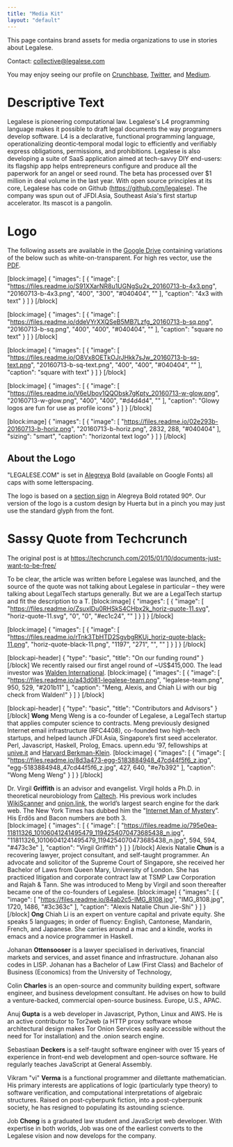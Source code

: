 ```yaml
---
title: "Media Kit"
layout: "default"
---
```

This page contains brand assets for media organizations to use in stories about Legalese.

Contact: [collective@legalese.com](mailto:collective@legalese.com)

You may enjoy seeing our profile on [Crunchbase](https://www.crunchbase.com/organization/legalese#/entity), [Twitter](https://twitter.com/legalese), and [Medium](https://medium.com/@legalese).

# Descriptive Text

Legalese is pioneering computational law. Legalese's L4 programming language makes it possible to draft legal documents the way programmers develop software. L4 is a declarative, functional programming language, operationalizing deontic‐temporal modal logic to efficiently and verifiably express obligations, permissions, and prohibitions. Legalese is also developing a suite of SaaS application aimed at tech-savvy DIY end-users: its flagship app helps entrepreneurs configure and produce all the paperwork for an angel or seed round. The beta has processed over $1 million in deal volume in the last year. With open source principles at its core, Legalese has code on Github (https://github.com/legalese). The company was spun out of JFDI.Asia, Southeast Asia's first startup accelerator. Its mascot is a pangolin.

# Logo

The following assets are available in the [Google Drive](https://drive.google.com/folderview?id=0BxOaYa8pqqSwaE05Tjljdloxa1U&usp=sharing) containing variations of the below such as white-on-transparent. For high res vector, use the [PDF](https://drive.google.com/open?id=0BxOaYa8pqqSwT0lfWUNGQ2o1SGs).


[block:image]
{
  "images": [
    {
      "image": [
        "https://files.readme.io/S91XXarNR8u1UGNgSu2x_20160713-b-4x3.png",
        "20160713-b-4x3.png",
        "400",
        "300",
        "#040404",
        ""
      ],
      "caption": "4x3 with text"
    }
  ]
}
[/block]

[block:image]
{
  "images": [
    {
      "image": [
        "https://files.readme.io/ddeVYrXXQSeB5MB7Lzfg_20160713-b-sq.png",
        "20160713-b-sq.png",
        "400",
        "400",
        "#040404",
        ""
      ],
      "caption": "square no text"
    }
  ]
}
[/block]

[block:image]
{
  "images": [
    {
      "image": [
        "https://files.readme.io/O8Vx8OETkOJrJHkk7sJw_20160713-b-sq-text.png",
        "20160713-b-sq-text.png",
        "400",
        "400",
        "#040404",
        ""
      ],
      "caption": "square with text"
    }
  ]
}
[/block]

[block:image]
{
  "images": [
    {
      "image": [
        "https://files.readme.io/V6eUbov1QQObsk7gKpty_20160713-w-glow.png",
        "20160713-w-glow.png",
        "400",
        "400",
        "#d4d4d4",
        ""
      ],
      "caption": "Glowy logos are fun for use as profile icons"
    }
  ]
}
[/block]

[block:image]
{
  "images": [
    {
      "image": [
        "https://files.readme.io/02e293b-20160713-b-horiz.png",
        "20160713-b-horiz.png",
        2832,
        288,
        "#040404"
      ],
      "sizing": "smart",
      "caption": "horizontal text logo"
    }
  ]
}
[/block]
## About the Logo

"LEGALESE.COM" is set in [Alegreya](http://www.huertatipografica.com/en/fonts/alegreya-ht-pro) Bold (available on Google Fonts) all caps with some letterspacing.

The logo is based on a [section sign](https://en.wikipedia.org/wiki/Section_sign) in Alegreya Bold rotated 90º. Our version of the logo is a custom design by Huerta but in a pinch you may just use the standard glyph from the font.


# Sassy Quote from Techcrunch

The original post is at https://techcrunch.com/2015/01/10/documents-just-want-to-be-free/

To be clear, the article was written before Legalese was launched, and the source of the quote was not talking about Legalese in particular – they were talking about LegalTech startups generally. But we are a LegalTech startup and fit the description to a T.
[block:image]
{
  "images": [
    {
      "image": [
        "https://files.readme.io/ZsuxIDu0RHSkS4CHbx2k_horiz-quote-11.svg",
        "horiz-quote-11.svg",
        "0",
        "0",
        "#ec1c24",
        ""
      ]
    }
  ]
}
[/block]

[block:image]
{
  "images": [
    {
      "image": [
        "https://files.readme.io/rTnk3TbHTD2SgvbgRKUj_horiz-quote-black-11.png",
        "horiz-quote-black-11.png",
        "1197",
        "271",
        "",
        ""
      ]
    }
  ]
}
[/block]

[block:api-header]
{
  "type": "basic",
  "title": "On our funding round"
}
[/block]
We recently raised our first angel round of ~US$415,000.  The lead investor was [Walden International](https://www.crunchbase.com/organization/walden-international).
[block:image]
{
  "images": [
    {
      "image": [
        "https://files.readme.io/a43d081-legalese-team.png",
        "legalese-team.png",
        950,
        529,
        "#201b11"
      ],
      "caption": "Meng, Alexis, and Chiah Li with our big check from Walden!"
    }
  ]
}
[/block]

[block:api-header]
{
  "type": "basic",
  "title": "Contributors and Advisors"
}
[/block]
**Wong** Meng Weng is a co-founder of Legalese, a LegalTech startup that applies computer science to contracts. Meng previously designed Internet email infrastructure (RFC4408), co-founded two high-tech startups, and helped launch JFDI.Asia, Singapore’s first seed accelerator. Perl, Javascript, Haskell, Prolog, Emacs. upenn.edu ’97, fellowships at [unive.it](http://www.unive.it/) and [Harvard Berkman-Klein](https://cyber.law.harvard.edu).
[block:image]
{
  "images": [
    {
      "image": [
        "https://files.readme.io/8d3a473-egg-5183884948_47cd44f5f6_z.jpg",
        "egg-5183884948_47cd44f5f6_z.jpg",
        427,
        640,
        "#e7b392"
      ],
      "caption": "Wong Meng Weng"
    }
  ]
}
[/block]

Dr. Virgil **Griffith** is an advisor and evangelist.  Virgil holds a Ph.D. in theoretical neurobiology from [Caltech](http://cns.caltech.edu).  His previous work includes [WikiScanner](https://en.wikipedia.org/wiki/WikiScanner) and [onion.link](https://onion.link/), the world’s largest search engine for the dark web.  The New York Times has dubbed him the "[Internet Man of Mystery](www.nytimes.com/2008/11/23/magazine/23wwln-medium-t.html)”.  His Erdős and Bacon numbers are both 3.  
[block:image]
{
  "images": [
    {
      "image": [
        "https://files.readme.io/795e0ea-11811326_10106041241495479_1194254070473685438_n.jpg",
        "11811326_10106041241495479_1194254070473685438_n.jpg",
        594,
        594,
        "#473c3e"
      ],
      "caption": "Virgil Griffith"
    }
  ]
}
[/block]
Alexis Natalie **Chun** is a recovering lawyer, project consultant, and self-taught programmer. An advocate and solicitor of the Supreme Court of Singapore, she received her Bachelor of Laws from Queen Mary, University of London. She has practiced litigation and corporate contract law at TSMP Law Corporation and Rajah & Tann. She was introduced to Meng by Virgil and soon thereafter became one of the co-founders of Legalese.
[block:image]
{
  "images": [
    {
      "image": [
        "https://files.readme.io/84ab2c5-IMG_8108.jpg",
        "IMG_8108.jpg",
        1720,
        1486,
        "#3c363c"
      ],
      "caption": "Alexis Natalie Chun Jie-Shi"
    }
  ]
}
[/block]
**Ong** Chiah Li is an expert on venture capital and private equity.  She speaks 5 languages; in order of fluency: English, Cantonese, Mandarin, French, and Japanese.  She carries around a mac and a kindle, works in emacs and a novice programmer in Haskell.  

Johanan **Ottensooser** is a lawyer specialised in derivatives, financial markets and services, and asset finance and infrastructure. Johanan also codes in LISP.   Johanan has a Bachelor of Law (First Class) and Bachelor of Business (Economics) from the University of Technology, 

Colin **Charles** is an open-source and community building expert, software engineer, and business development consultant.  He advises on how to build a venture-backed, commercial open-source business. Europe, U.S., APAC. 

Anuj **Gupta** is a web developer in Javascript, Python, Linux and AWS. He is an active contributor to Tor2web (a HTTP proxy software whose architectural design makes Tor Onion Services easily accessible without the need for Tor installation) and the .onion search engine.

Sebastiaan **Deckers** is a self-taught software engineer with over 15 years of experience in front-end web development and open-source software.  He regularly teaches JavaScript at General Assembly.

Vikram "vi" **Verma** is a functional programmer and dilettante mathematician. His primary interests are applications of logic (particularly type theory) to software verification, and computational interpretations of algebraic structures. Raised on post-cyberpunk fiction, into a post-cyberpunk society, he has resigned to populating its astounding science.

Job **Chong** is a graduated law student and JavaScript web developer. With expertise in both worlds, Job was one of the earliest converts to the Legalese vision and now develops for the company.
